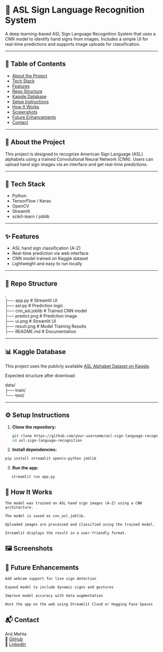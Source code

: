 # 🧠 ASL Sign Language Recognition System

A deep learning-based ASL Sign Language Recognition System that uses a CNN model to identify hand signs from images. Includes a simple UI for real-time predictions and supports image uploads for classification.

---

## 📑 Table of Contents

- [About the Project](#-about-the-project)
- [Tech Stack](#-tech-stack)
- [Features](#-features)
- [Repo Structure](#-repo-structure)
- [Kaggle Database](#-kaggle-database)
- [Setup Instructions](#-setup-instructions)
- [How It Works](#-how-it-works)
- [Screenshots](#-screenshots)
- [Future Enhancements](#-future-enhancements)
- [Contact](#-contact)

---

## 📘 About the Project

This project is designed to recognize American Sign Language (ASL) alphabets using a trained Convolutional Neural Network (CNN). Users can upload hand sign images via an interface and get real-time predictions.

---

## 🧰 Tech Stack

- Python
- TensorFlow / Keras
- OpenCV
- Streamlit
- scikit-learn / joblib

---

## ✨ Features

- ASL hand sign classification (A–Z)
- Real-time prediction via web interface
- CNN model trained on Kaggle dataset
- Lightweight and easy to run locally

---

## 📂 Repo Structure

.<br>
├── app.py # Streamlit UI<br>
├── asl.py # Prediction logic<br>
├── cnn_asl.joblib # Trained CNN model<br>
├── predict.png # Prediction image<br>
├── ui.png # Streamlit UI<br>
├── result.png # Model Training Results<br>
├── README.md # Documentation<br>


---

## 📊 Kaggle Database

This project uses the publicly available [ASL Alphabet Dataset on Kaggle](https://www.kaggle.com/datasets/grassknoted/asl-alphabet).

Expected structure after download:

data/<br>
├── train/<br>
└── test/<br>


---

## ⚙️ Setup Instructions

1. **Clone the repository:**

   ```bash
   git clone https://github.com/your-username/asl-sign-language-recognition.git
   cd asl-sign-language-recognition
   ```

2. **Install dependencies:**

  ```bash
  pip install streamlit opencv-python joblib
  ```

3. **Run the app:**

  ```bash
     streamlit run app.py
  ```


## 🧠 How It Works

    The model was trained on ASL hand sign images (A-Z) using a CNN architecture.

    The model is saved as cnn_asl.joblib.

    Uploaded images are processed and classified using the trained model.

    Streamlit displays the result in a user-friendly format.

## 🖼️ Screenshots



## 🚧 Future Enhancements

    Add webcam support for live sign detection

    Expand model to include dynamic signs and gestures

    Improve model accuracy with data augmentation

    Host the app on the web using Streamlit Cloud or Hugging Face Spaces

## 📬 Contact

Anij Mehta<br>
🔗 [GitHub](https://github.com/anij-mehta)<br>
🔗 [LinkedIn](https://www.linkedin.com/in/anij-mehta)
